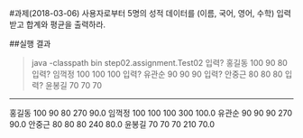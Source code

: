 #과제(2018-03-06)
사용자로부터 5명의 성적 데이터를 (이름, 국어, 영어, 수학) 입력 받고 합계와 평균을 출력하라.

##실행 결과
> java -classpath bin step02.assignment.Test02
입력? 홍길동 100 90 80
입력? 임꺽정 100 100 100
입력? 유관순 90 90 90
입력? 안중근 80 80 80
입력? 윤봉길 70 70 70
-----------
홍길동 100 90 80 270 90.0 
임꺽정 100 100 100 300 100.0 
유관순 90 90 90 270 90.0 
안중근 80 80 80 240 80.0 
윤봉길 70 70 70 210 70.0 
>